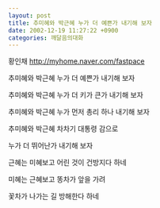 ```yaml
---
layout: post
title: 추미혜와 박근혜 누가 더 예쁜가 내기해 보자
date: 2002-12-19 11:27:22 +0900
categories: 깨달음의대화
---
```

황인채 http://myhome.naver.com/fastpace
  

   
추미혜와 박근혜 누가 더 예쁜가 내기해 보자
   
추미혜와 박근혜 누가 더 키가 큰가 내기해 보자
   
추미혜와 박근혜 누가 먼저 총리 하나 내기해 보자
   
추미혜와 박근혜 차차기 대통령 감으로
   
누가 더 뛰어난가 내기해 보자
   
근혜는 미혜보고 어린 것이 건방지다 하네
   
미혜는 근혜보고 똥차가 앞을 가려
   
꽃차가 나가는 길 방해한다 하네